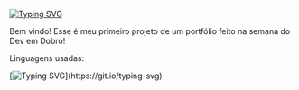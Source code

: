 [![Typing SVG](https://readme-typing-svg.demolab.com?font=Raleway&size=26&pause=1000&color=B31A1A&random=false&width=435&lines=Primeiro+projeto+-+portf%C3%B3lio)](https://git.io/typing-svg)

Bem vindo! Esse é meu primeiro projeto de um portfólio feito na semana do Dev em Dobro! 

Linguagens usadas:

[![Typing SVG](https://readme-typing-svg.demolab.com?font=Kode+Mono&size=26&pause=1000&color=B31A1A&random=false&width=435&lines=HTML%2C+CSS+e+JavaScript.)](https://git.io/typing-svg)
